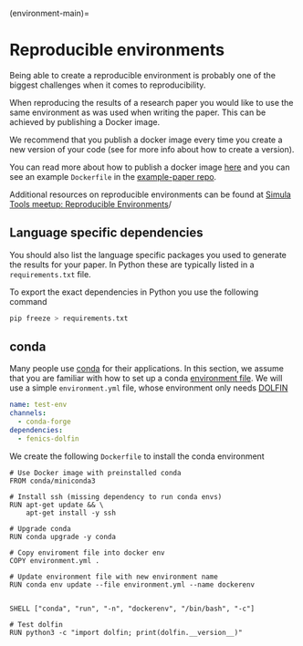 (environment-main)=
# Reproducible environments

Being able to create a reproducible environment is probably one of the biggest challenges when it comes to reproducibility.

When reproducing the results of a research paper you would like to use the same environment as was used when writing the paper. This can be achieved by publishing a Docker image.

We recommend that you publish a docker image every time you create a new version of your code (see [](versioning-main) for more info about how to create a version).

You can read more about how to publish a docker image [here](https://scientificcomputing.github.io/reproducibility/part4/docker.html) and you can see an example `Dockerfile` in the [example-paper repo](https://github.com/scientificcomputing/example-paper/blob/main/Dockerfile).

Additional resources on reproducible environments can be found at [Simula Tools meetup: Reproducible Environments](https://github.com/ComputationalPhysiology/simula-tools-meetup/tree/master/2022-09-05-reproducible-envs)/

## Language specific dependencies
You should also list the language specific packages you used to generate the results for your paper. In Python these are typically listed in a `requirements.txt` file.

To export the exact dependencies in Python you use the following command
```bash
pip freeze > requirements.txt
```


## conda
Many people use [conda](https://www.anaconda.com/) for their applications.
In this section, we assume that you are familiar with how to set up a conda [environment file](https://conda.io/projects/conda/en/latest/user-guide/tasks/manage-environments.html#creating-an-environment-from-an-environment-yml-file).
We will use a simple `environment.yml` file, whose environment only needs [DOLFIN](https://bitbucket.org/fenics-project/dolfin)

```yaml
name: test-env
channels:
  - conda-forge
dependencies:
  - fenics-dolfin
```

We create the following `Dockerfile` to install the conda environment
```docker
# Use Docker image with preinstalled conda
FROM conda/miniconda3

# Install ssh (missing dependency to run conda envs)
RUN apt-get update && \
    apt-get install -y ssh

# Upgrade conda
RUN conda upgrade -y conda

# Copy enviroment file into docker env
COPY environment.yml .

# Update environment file with new environment name
RUN conda env update --file environment.yml --name dockerenv


SHELL ["conda", "run", "-n", "dockerenv", "/bin/bash", "-c"]

# Test dolfin
RUN python3 -c "import dolfin; print(dolfin.__version__)"

```
